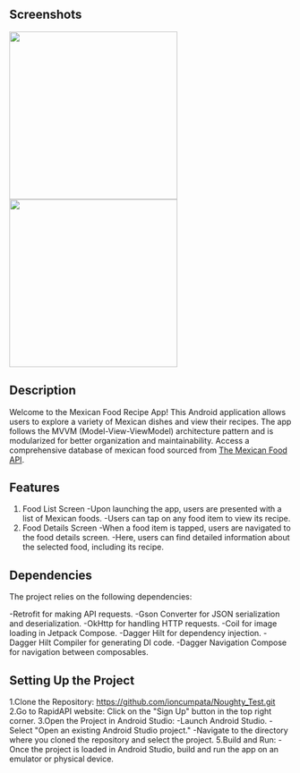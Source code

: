 ## **Screenshots**
<img src="https://i.imgur.com/DA6AqmM.png" width="300"> <img src="https://i.imgur.com/DA6AqmM.png" width="300">
## Description
Welcome to the Mexican Food Recipe App! This Android application allows users to explore a variety of Mexican dishes and view their recipes.
The app follows the MVVM (Model-View-ViewModel) architecture pattern and is modularized for better organization and maintainability.
Access a comprehensive database of mexican food sourced from [The Mexican Food API](https://the-mexican-food-db.p.rapidapi.com).

## Features
1. Food List Screen
 -Upon launching the app, users are presented with a list of Mexican foods.
 -Users can tap on any food item to view its recipe.
2. Food Details Screen
 -When a food item is tapped, users are navigated to the food details screen.
 -Here, users can find detailed information about the selected food, including its recipe.

## Dependencies
The project relies on the following dependencies:

 -Retrofit for making API requests.
 -Gson Converter for JSON serialization and deserialization.
 -OkHttp for handling HTTP requests.
 -Coil for image loading in Jetpack Compose.
 -Dagger Hilt for dependency injection.
 -Dagger Hilt Compiler for generating DI code.
 -Dagger Navigation Compose for navigation between composables.

 ## Setting Up the Project
 1.Clone the Repository: https://github.com/ioncumpata/Noughty_Test.git
 2.Go to RapidAPI website: Click on the "Sign Up" button in the top right corner.
 3.Open the Project in Android Studio:
  -Launch Android Studio.
  -Select "Open an existing Android Studio project."
  -Navigate to the directory where you cloned the repository and select the project.
 5.Build and Run:
  -Once the project is loaded in Android Studio, build and run the app on an emulator or physical device.

